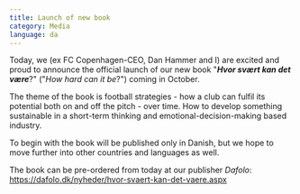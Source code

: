 ```yaml
---
title: Launch of new book
category: Media
language: da
---
```

Today, we (ex FC Copenhagen-CEO, Dan Hammer and I) are excited and proud to announce the official launch of our new book "**_Hvor svært kan det være_**?" ("_How hard can it be_?") coming in October.

The theme of the book is football strategies - how a club can fulfil its potential both on and off the pitch - over time. How to develop something sustainable in a short-term thinking and emotional-decision-making based industry. 

To begin with the book will be published only in Danish, but we hope to move further into other countries and languages as well.

The book can be pre-ordered from today at our publisher _Dafolo_: <https://dafolo.dk/nyheder/hvor-svaert-kan-det-vaere.aspx>
